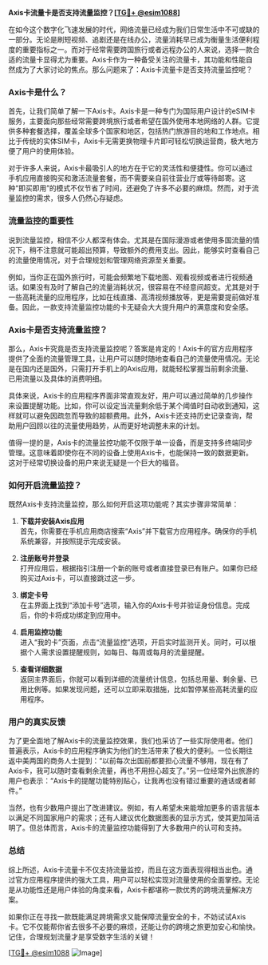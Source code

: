 **Axis卡流量卡是否支持流量监控？[[TG💪+ @esim1088](https://t.me/s/esim1088)]**

在如今这个数字化飞速发展的时代，网络流量已经成为我们日常生活中不可或缺的一部分。无论是刷短视频、追剧还是在线办公，流量消耗早已成为衡量生活便利程度的重要指标之一。而对于经常需要跨国旅行或者远程办公的人来说，选择一款合适的流量卡显得尤为重要。Axis卡作为一种备受关注的流量卡，其功能和性能自然成为了大家讨论的焦点。那么问题来了：Axis卡流量卡是否支持流量监控呢？

### Axis卡是什么？

首先，让我们简单了解一下Axis卡。Axis卡是一种专门为国际用户设计的eSIM卡服务，主要面向那些经常需要跨境旅行或者希望在国外使用本地网络的人群。它提供多种套餐选择，覆盖全球多个国家和地区，包括热门旅游目的地和工作地点。相比于传统的实体SIM卡，Axis卡无需更换物理卡片即可轻松切换运营商，极大地方便了用户的使用体验。

对于许多人来说，Axis卡最吸引人的地方在于它的灵活性和便捷性。你可以通过手机应用直接购买和激活流量套餐，而不需要亲自前往营业厅或等待邮寄。这种“即买即用”的模式不仅节省了时间，还避免了许多不必要的麻烦。然而，对于流量监控的需求，很多人仍然心存疑虑。

### 流量监控的重要性

说到流量监控，相信不少人都深有体会。尤其是在国际漫游或者使用多国流量的情况下，稍不注意就可能超出预算，导致额外的费用支出。因此，能够实时查看自己的流量使用情况，对于合理规划和管理网络资源至关重要。

例如，当你正在国外旅行时，可能会频繁地下载地图、观看视频或者进行视频通话。如果没有及时了解自己的流量消耗状况，很容易在不经意间超支。尤其是对于一些高耗流量的应用程序，比如在线直播、高清视频播放等，更是需要提前做好准备。因此，一款支持流量监控功能的卡无疑会大大提升用户的满意度和安全感。

### Axis卡是否支持流量监控？

那么，Axis卡究竟是否支持流量监控呢？答案是肯定的！Axis卡的官方应用程序提供了全面的流量管理工具，让用户可以随时随地查看自己的流量使用情况。无论是在国内还是国外，只需打开手机上的Axis应用，就能轻松掌握当前剩余流量、已用流量以及具体的消费明细。

具体来说，Axis卡的应用程序界面非常直观友好，用户可以通过简单的几步操作来设置提醒功能。比如，你可以设定当流量剩余低于某个阈值时自动收到通知，这样就可以避免因疏忽而导致的超额费用。此外，Axis卡还支持历史记录查询，帮助用户回顾以往的流量使用趋势，从而更好地调整未来的计划。

值得一提的是，Axis卡的流量监控功能不仅限于单一设备，而是支持多终端同步管理。这意味着即使你在不同的设备上使用Axis卡，也能保持一致的数据更新。这对于经常切换设备的用户来说无疑是一个巨大的福音。

### 如何开启流量监控？

既然Axis卡支持流量监控，那么如何开启这项功能呢？其实步骤非常简单：

1. **下载并安装Axis应用**  
   首先，你需要在手机应用商店搜索“Axis”并下载官方应用程序。确保你的手机系统兼容，并按照提示完成安装。

2. **注册账号并登录**  
   打开应用后，根据指引注册一个新的账号或者直接登录已有账户。如果你已经购买过Axis卡，可以直接跳过这一步。

3. **绑定卡号**  
   在主界面上找到“添加卡号”选项，输入你的Axis卡号并验证身份信息。完成后，你的卡将成功绑定到应用中。

4. **启用监控功能**  
   进入“我的卡”页面，点击“流量监控”选项，开启实时监测开关。同时，可以根据个人需求设置提醒规则，如每日、每周或每月的流量提醒。

5. **查看详细数据**  
   返回主界面后，你就可以看到详细的流量统计信息，包括总用量、剩余量、已用比例等。如果发现问题，还可以立即采取措施，比如暂停某些高耗流量的应用程序。

### 用户的真实反馈

为了更全面地了解Axis卡的流量监控效果，我们也采访了一些实际使用者。他们普遍表示，Axis卡的应用程序确实为他们的生活带来了极大的便利。一位长期往返中美两国的商务人士提到：“以前每次出国前都要担心流量不够用，现在有了Axis卡，我可以随时查看剩余流量，再也不用担心超支了。”另一位经常外出旅游的用户也表示：“Axis卡的提醒功能特别贴心，让我再也没有错过重要的通话或者邮件。”

当然，也有少数用户提出了改进建议。例如，有人希望未来能增加更多的语言版本以满足不同国家用户的需求；还有人建议优化数据图表的显示方式，使其更加简洁明了。但总体而言，Axis卡的流量监控功能得到了大多数用户的认可和支持。

### 总结

综上所述，Axis卡流量卡不仅支持流量监控，而且在这方面表现得相当出色。通过官方应用程序提供的强大工具，用户可以轻松实现对流量使用的全面掌控。无论是从功能性还是用户体验的角度来看，Axis卡都堪称一款优秀的跨境流量解决方案。

如果你正在寻找一款既能满足跨境需求又能保障流量安全的卡，不妨试试Axis卡。它不仅能帮你省去很多不必要的麻烦，还能让你的跨境之旅更加安心和愉快。记住，合理规划流量才是享受数字生活的关键！

[[TG💪+ @esim1088](https://t.me/s/esim1088) ![Image](https://i.postimg.cc/4NQfJmqS/Snipaste-2025-05-13-00-14-12.png)]